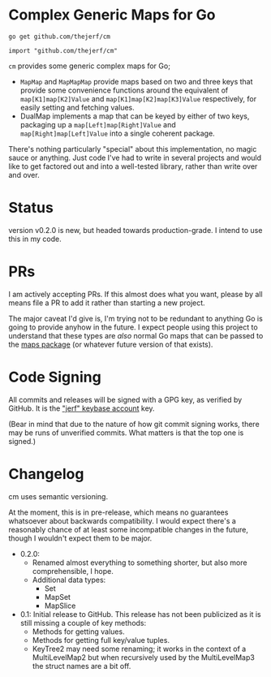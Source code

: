 Complex Generic Maps for Go
===========================

    go get github.com/thejerf/cm

    import "github.com/thejerf/cm"

`cm` provides some generic complex maps for Go;

  * `MapMap` and `MapMapMap` provide maps based on two and
    three keys that provide some convenience functions around
    the equivalent of `map[K1]map[K2]Value` and
    `map[K1]map[K2]map[K3]Value` respectively, for easily setting and
    fetching values.
  * DualMap implements a map that can be keyed by either of two keys,
    packaging up a `map[Left]map[Right]Value` and
    `map[Right]map[Left]Value` into a single coherent package.

There's nothing particularly "special" about this implementation, no magic
sauce or anything. Just code I've had to write in several projects and
would like to get factored out and into a well-tested library, rather than
write over and over.

Status
======

version v0.2.0 is new, but headed towards production-grade. I intend to use
this in my code.

PRs
===

I am actively accepting PRs. If this almost does what you want, please by
all means file a PR to add it rather than starting a new project.

The major caveat I'd give is, I'm trying not to be redundant to anything
Go is going to provide anyhow in the future. I expect people using this
project to understand that these types are _also_ normal Go maps that can
be passed to
the
[maps package](https://pkg.go.dev/golang.org/x/exp@v0.0.0-20220307200941-a1099baf94bf/maps) (or
whatever future version of that exists).

Code Signing
============

All commits and releases will be signed with a GPG key, as verified by
GitHub. It is the ["jerf" keybase account](https://keybase.io/jerf) key.

(Bear in mind that due to the nature of how git commit signing works, there
may be runs of unverified commits. What matters is that the top one is
signed.)

Changelog
=========

cm uses semantic versioning.

At the moment, this is in pre-release, which means no guarantees whatsoever
about backwards compatibility. I would expect there's a reasonably chance
of at least some incompatible changes in the future, though I wouldn't
expect them to be major.

* 0.2.0:
    * Renamed almost everything to something shorter, but also more
      comprehensible, I hope.
    * Additional data types:
      * Set
      * MapSet
      * MapSlice
* 0.1: Initial release to GitHub. This release has not been publicized as
  it is still missing a couple of key methods:
    * Methods for getting values.
    * Methods for getting full key/value tuples.
    * KeyTree2 may need some renaming; it works in the context of a
      MultiLevelMap2 but when recursively used by the MultiLevelMap3 the
      struct names are a bit off.
